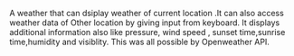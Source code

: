 A weather that can dsiplay weather of current location .It can also access weather data of Other location by giving input from keyboard.
It displays additional information also like pressure, wind speed , sunset time,sunrise time,humidity and visiblity. 
This was all possible by Openweather API.
